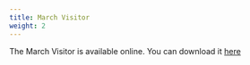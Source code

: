 ```yaml
---
title: March Visitor
weight: 2
---
```


The March Visitor is available online. You can download it  [here](/visitor)